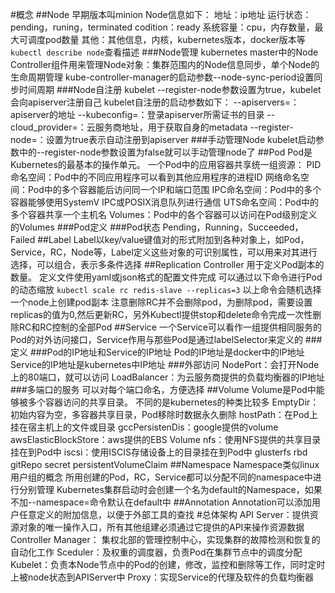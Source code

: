 #概念
##Node
早期版本叫minion
Node信息如下：
地址：ip地址
运行状态：pending，runing，terminated
codition：ready
系统容量：cpu，内存数量，最大可调度pod数量
其他：其他信息，内核，kubernetes版本，docker版本等
`kubectl describe node`查看描述
###Node管理
kubernetes master中的Node Controller组件用来管理Node对象：集群范围内的Node信息同步，单个Node的生命周期管理
kube-controller-manager的启动参数--node-sync-period设置同步时间周期
###Node自注册
kubelet --register-node参数设置为true，kubelet会向apiserver注册自己
kubelet自注册的启动参数如下：
--apiservers=：apiserver的地址
--kubeconfig=：登录apiserver所需证书的目录
--cloud_provider=：云服务商地址，用于获取自身的metadata
--register-node=：设置为true表示自动注册到apiserver
###手动管理Node
kubelet启动参数中的--register-node参数设置为false就可以手动管理node了
##Pod
Pod是Kubernetes的最基本的操作单元。
一个Pod中的应用容器共享统一组资源：
PID命名空间：Pod中的不同应用程序可以看到其他应用程序的进程ID
网络命名空间：Pod中的多个容器能后访问同一个IP和端口范围
IPC命名空间：Pod中的多个容器能够使用SystemV IPC或POSIX消息队列进行通信
UTS命名空间：Pod中的多个容器共享一个主机名
Volumes：Pod中的各个容器可以访问在Pod级别定义的Volumes
###Pod定义
###Pod状态
Pending，Running，Succeeded，Failed
##Label
Label以key/value键值对的形式附加到各种对象上，如Pod，Service，RC，Node等，Label定义这些对象的可识别属性，可以用来对其进行选择，可以组合，表示多条件选择
##Replication Controller
用于定义Pod副本的数量。
定义文件使用yaml或json格式的配置文件完成
可以通过以下命令进行Pod的动态缩放
`kubectl scale rc redis-slave --replicas=3`
以上命令会随机选择一个node上创建pod副本
注意删除RC并不会删除pod，为删除pod，需要设置replicas的值为0,然后更新RC，另外Kubectl提供stop和delete命令完成一次性删除RC和RC控制的全部Pod
##Service
一个Service可以看作一组提供相同服务的Pod的对外访问接口，Service作用与那些Pod是通过labelSelector来定义的
###定义
###Pod的IP地址和Service的IP地址
Pod的IP地址是docker中的IP地址
Service的IP地址是kubernetes中IP地址
###外部访问
NodePort：会打开Node上的80端口，就可以访问
LoadBalancer：为云服务商提供的负载均衡器的IP地址
###多端口的服务
可以对每个端口命名，方便选择
##Volume
Volume是Pod中能够被多个容器访问的共享目录。
不同的是kubernetes的种类比较多
EmptyDir：初始内容为空，多容器共享目录，Pod移除时数据永久删除
hostPath：在Pod上挂在宿主机上的文件或目录
gccPersistenDis：google提供的volume
awsElasticBlockStore：aws提供的EBS Volume
nfs：使用NFS提供的共享目录挂在到Pod中
iscsi：使用ISCIS存储设备上的目录挂在到Pod中
glusterfs
rbd
gitRepo
secret
persistentVolumeClaim
##Namespace
Namespace类似linux用户组的概念
所用创建的Pod，RC，Service都可以分配不同的namespace中进行分别管理
Kubernetes集群启动时会创建一个名为default的Namespace，如果不加--namespace=命令默认在default中
##Annotation
Annotation可以添加用户任意定义的附加信息，以便于外部工具的查找
#总体架构
API Server：提供资源对象的唯一操作入口，所有其他组建必须通过它提供的API来操作资源数据
Controller Manager： 集权北部的管理控制中心，实现集群的故障检测和恢复的自动化工作
Sceduler：及权重的调度器，负责Pod在集群节点中的调度分配
Kubelet：负责本Node节点中的Pod的创建，修改，监控和删除等工作，同时定时上被node状态到APIServer中
Proxy：实现Service的代理及软件的负载均衡器
